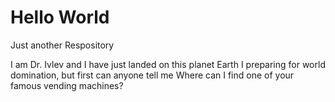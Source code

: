 # Hello World
Just another Respository

I am Dr. Ivlev and I have just landed on this planet Earth I preparing for world domination, but first can anyone tell me Where can I find one of your famous vending machines?
